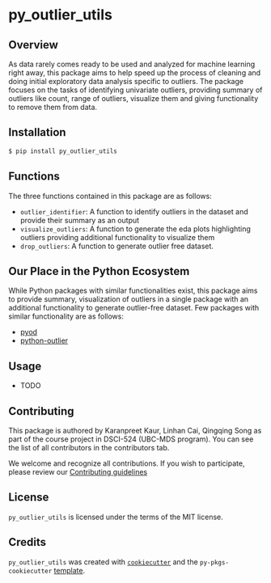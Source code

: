 # py_outlier_utils

## Overview
As data rarely comes ready to be used and analyzed for machine learning right away, this package aims to help speed up the process of cleaning and doing initial exploratory data analysis specific to outliers. The package focuses on the tasks of identifying univariate outliers, providing summary of outliers like count, range of outliers, visualize them and giving functionality to remove them from data.

## Installation

```bash
$ pip install py_outlier_utils
```

## Functions
The three functions contained in this package are as follows:

- `outlier_identifier`: A function to identify outliers in the dataset and provide their summary as an output
- `visualize_outliers`: A function to generate the eda plots highlighting outliers providing additional functionality to visualize them
- `drop_outliers`: A function to generate outlier free dataset.

## Our Place in the Python Ecosystem
While Python packages with similar functionalities exist, this package aims to provide summary, visualization of outliers in a single package with an additional functionality to generate outlier-free dataset. Few packages with similar functionality are as follows:

- [pyod](https://pypi.org/project/pyod/)
- [python-outlier](https://pypi.org/project/python-outlier/)

## Usage

- TODO

## Contributing

This package is authored by Karanpreet Kaur, Linhan Cai, Qingqing Song as part of the course project in DSCI-524 (UBC-MDS program). You can see the list of all contributors in the contributors tab.

We welcome and recognize all contributions. If you wish to participate, please review our [Contributing guidelines](CONTRIBUTING.md)

## License

`py_outlier_utils` is licensed under the terms of the MIT license.

## Credits

`py_outlier_utils` was created with [`cookiecutter`](https://cookiecutter.readthedocs.io/en/latest/) and the `py-pkgs-cookiecutter` [template](https://github.com/py-pkgs/py-pkgs-cookiecutter).
